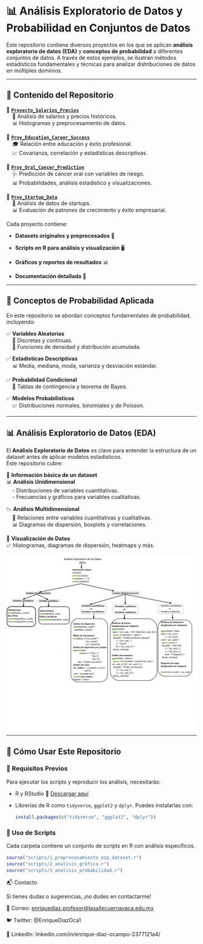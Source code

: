 # 📊 Análisis Exploratorio de Datos y Probabilidad en Conjuntos de Datos

Este repositorio contiene diversos proyectos en los que se aplican **análisis exploratorio de datos (EDA)** y **conceptos de probabilidad** a diferentes conjuntos de datos. A través de estos ejemplos, se ilustran métodos estadísticos fundamentales y técnicas para analizar distribuciones de datos en múltiples dominios.

---

## 📌 Contenido del Repositorio

🔹 **[`Proyecto_Salarios_Precios`](./reportes/Proyecto_Salarios)**  
&nbsp;&nbsp;&nbsp;&nbsp;📌 Análisis de salarios y precios históricos.  
&nbsp;&nbsp;&nbsp;&nbsp;📊 Histogramas y preprocesamiento de datos.  

🔹 **[`Proy_Education_Career_Success`](./reportes/Proy_Education_Career_Success)**  
&nbsp;&nbsp;&nbsp;&nbsp;🎓 Relación entre educación y éxito profesional.  
&nbsp;&nbsp;&nbsp;&nbsp;📈 Covarianza, correlación y estadísticas descriptivas.  

🔹 **[`Proy_Oral_Cancer_Prediction`](./reportes/Proy_Oral_Cancer_Prediction)**  
&nbsp;&nbsp;&nbsp;&nbsp;🩺 Predicción de cáncer oral con variables de riesgo.  
&nbsp;&nbsp;&nbsp;&nbsp;📊 Probabilidades, análisis estadístico y visualizaciones.  

🔹 **[`Proy_Startup_Data`](./reportes/Proy_Startup_Data)**  
&nbsp;&nbsp;&nbsp;&nbsp;🚀 Análisis de datos de startups.  
&nbsp;&nbsp;&nbsp;&nbsp;📊 Evaluación de patrones de crecimiento y éxito empresarial.  

Cada proyecto contiene:

- **Datasets originales y preprocesados** 📂

- **Scripts en R para análisis y visualización** 🖥️

- **Gráficos y reportes de resultados** 📊

- **Documentación detallada** 📝

---

## 🎲 Conceptos de Probabilidad Aplicada

En este repositorio se abordan conceptos fundamentales de probabilidad, incluyendo:

✅ **Variables Aleatorias**  
&nbsp;&nbsp;&nbsp;&nbsp;🎯 Discretas y continuas.  
&nbsp;&nbsp;&nbsp;&nbsp;📏 Funciones de densidad y distribución acumulada.  

✅ **Estadísticas Descriptivas**  
&nbsp;&nbsp;&nbsp;&nbsp;📊 Media, mediana, moda, varianza y desviación estándar.  

✅ **Probabilidad Condicional**  
&nbsp;&nbsp;&nbsp;&nbsp;📌 Tablas de contingencia y teorema de Bayes.  

✅ **Modelos Probabilísticos**  
&nbsp;&nbsp;&nbsp;&nbsp;📈 Distribuciones normales, binomiales y de Poisson.  

---

## 📊 Análisis Exploratorio de Datos (EDA)

El **Análisis Exploratorio de Datos** es clave para entender la estructura de un dataset antes de aplicar modelos estadísticos.  
Este repositorio cubre:

📌 **Información básica de un dataset**  
📊 **Análisis Unidimensional**  
&nbsp;&nbsp;&nbsp;&nbsp;- Distribuciones de variables cuantitativas.  
&nbsp;&nbsp;&nbsp;&nbsp;- Frecuencias y gráficos para variables cualitativas.  

📉 **Análisis Multidimensional**  
&nbsp;&nbsp;&nbsp;&nbsp;📌 Relaciones entre variables cuantitativas y cualitativas.  
&nbsp;&nbsp;&nbsp;&nbsp;📊 Diagramas de dispersión, boxplots y correlaciones.  

📢 **Visualización de Datos**  
📈 Histogramas, diagramas de dispersión, heatmaps y más.  

![Diagrama General del Análisis Exploratorio de Datos (EDA)](https://github.com/EnriqueDiazO/ProbabilityOneVar/blob/main/images/Diagrama%20EDA%20en%20R.png)

---

## 🚀 Cómo Usar Este Repositorio

### 🔹 Requisitos Previos
Para ejecutar los scripts y reproducir los análisis, necesitarás:

- R y RStudio 🔹 [Descargar aquí](https://posit.co/download/rstudio-desktop/)
- Librerías de R como `tidyverse`, `ggplot2` y `dplyr`. Puedes instalarlas con:

  ```r
  install.packages(c("tidyverse", "ggplot2", "dplyr"))
  ```
  
### 🔹 Uso de Scripts

Cada carpeta contiene un conjunto de scripts en R con análisis específicos.
  
  ```r
  source("scripts/1_preprocesamiento_esp_dataset.r")
  source("scripts/2_analisis_gráfico.r")
  source("scripts/3_analisis_probabilidad.r")
  ```

📬 Contacto

Si tienes dudas o sugerencias, ¡no dudes en contactarme!

📧 Correo: enriquediaz.profesor@lasallecuernavaca.edu.mx

🐦 Twitter: @EnriqueDiazOca1

💼 LinkedIn: linkedin.com/in/enrique-diaz-ocampo-2377121a4/


